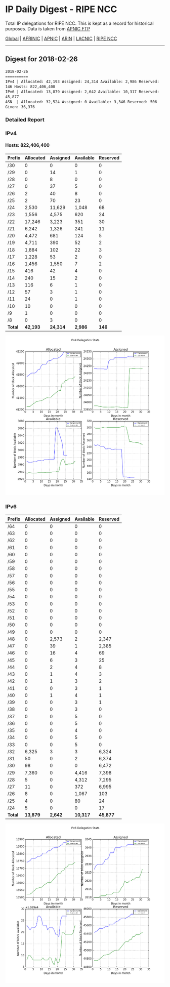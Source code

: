 # IP Daily Digest - RIPE NCC

Total IP delegations for RIPE NCC. This is kept as a record for historical purposes. Data is taken from [APNIC FTP](https://ftp.apnic.net/)

[Global](https://github.com/csmets/IP-Daily-Digest) | [AFRINIC](https://github.com/csmets/IP-Daily-Digest/tree/master/archives/AFRINIC) | [APNIC](https://github.com/csmets/IP-Daily-Digest/tree/master/archives/APNIC) | [ARIN](https://github.com/csmets/IP-Daily-Digest/tree/master/archives/ARIN) | [LACNIC](https://github.com/csmets/IP-Daily-Digest/tree/master/archives/LACNIC) | [RIPE NCC](https://github.com/csmets/IP-Daily-Digest/tree/master/archives/RIPE_NCC)

---

## Digest for 2018-02-26
```
2018-02-26
==========
IPv4 | Allocated: 42,193 Assigned: 24,314 Available: 2,986 Reserved: 146 Hosts: 822,406,400
IPv6 | Allocated: 13,879 Assigned: 2,642 Available: 10,317 Reserved: 45,877
ASN  | Allocated: 32,524 Assigned: 0 Available: 3,346 Reserved: 506 Given: 36,376
```

### Detailed Report

### IPv4

#### Hosts: **822,406,400**

| Prefix | Allocated | Assigned | Available | Reserved |
| ----- | ----- | ----- | ----- | ----- |
| /30 | 0 | 0 | 0 | 0 |
| /29 | 0 | 14 | 1 | 0 |
| /28 | 0 | 8 | 0 | 0 |
| /27 | 0 | 37 | 5 | 0 |
| /26 | 2 | 40 | 8 | 0 |
| /25 | 2 | 70 | 23 | 0 |
| /24 | 2,530 | 11,629 | 1,048 | 68 |
| /23 | 1,556 | 4,575 | 620 | 24 |
| /22 | 17,246 | 3,223 | 351 | 30 |
| /21 | 6,242 | 1,326 | 241 | 11 |
| /20 | 4,472 | 681 | 124 | 5 |
| /19 | 4,711 | 390 | 52 | 2 |
| /18 | 1,884 | 102 | 22 | 3 |
| /17 | 1,228 | 53 | 2 | 0 |
| /16 | 1,456 | 1,550 | 7 | 2 |
| /15 | 416 | 42 | 4 | 0 |
| /14 | 240 | 15 | 2 | 0 |
| /13 | 116 | 6 | 1 | 0 |
| /12 | 57 | 3 | 1 | 0 |
| /11 | 24 | 0 | 1 | 0 |
| /10 | 10 | 0 | 0 | 0 |
| /9 | 1 | 0 | 0 | 0 |
| /8 | 0 | 3 | 0 | 0 |
| **Total** | **42,193** | **24,314** | **2,986** | **146** |

![ipv4-stats](ipv4-figure.png)

### IPv6

| Prefix | Allocated | Assigned | Available | Reserved |
| ----- | ----- | ----- | ----- | ----- |
| /64 | 0 | 0 | 0 | 0 |
| /63 | 0 | 0 | 0 | 0 |
| /62 | 0 | 0 | 0 | 0 |
| /61 | 0 | 0 | 0 | 0 |
| /60 | 0 | 0 | 0 | 0 |
| /59 | 0 | 0 | 0 | 0 |
| /58 | 0 | 0 | 0 | 0 |
| /57 | 0 | 0 | 0 | 0 |
| /56 | 0 | 0 | 0 | 0 |
| /55 | 0 | 0 | 0 | 0 |
| /54 | 0 | 0 | 0 | 0 |
| /53 | 0 | 0 | 0 | 0 |
| /52 | 0 | 0 | 0 | 0 |
| /51 | 0 | 0 | 0 | 0 |
| /50 | 0 | 0 | 0 | 0 |
| /49 | 0 | 0 | 0 | 0 |
| /48 | 0 | 2,573 | 2 | 2,347 |
| /47 | 0 | 39 | 1 | 2,385 |
| /46 | 0 | 16 | 4 | 69 |
| /45 | 0 | 6 | 3 | 25 |
| /44 | 0 | 2 | 4 | 8 |
| /43 | 0 | 1 | 4 | 3 |
| /42 | 0 | 1 | 3 | 2 |
| /41 | 0 | 0 | 3 | 1 |
| /40 | 0 | 1 | 4 | 1 |
| /39 | 0 | 0 | 3 | 1 |
| /38 | 0 | 0 | 3 | 0 |
| /37 | 0 | 0 | 5 | 0 |
| /36 | 0 | 0 | 5 | 0 |
| /35 | 0 | 0 | 4 | 0 |
| /34 | 0 | 0 | 5 | 0 |
| /33 | 0 | 0 | 5 | 0 |
| /32 | 6,325 | 3 | 3 | 6,324 |
| /31 | 50 | 0 | 2 | 6,374 |
| /30 | 98 | 0 | 0 | 6,472 |
| /29 | 7,360 | 0 | 4,416 | 7,398 |
| /28 | 5 | 0 | 4,312 | 7,295 |
| /27 | 11 | 0 | 372 | 6,995 |
| /26 | 8 | 0 | 1,067 | 103 |
| /25 | 4 | 0 | 80 | 24 |
| /24 | 5 | 0 | 0 | 17 |
| **Total** | **13,879** | **2,642** | **10,317** | **45,877** |

![ipv6-stats](ipv6-figure.png)